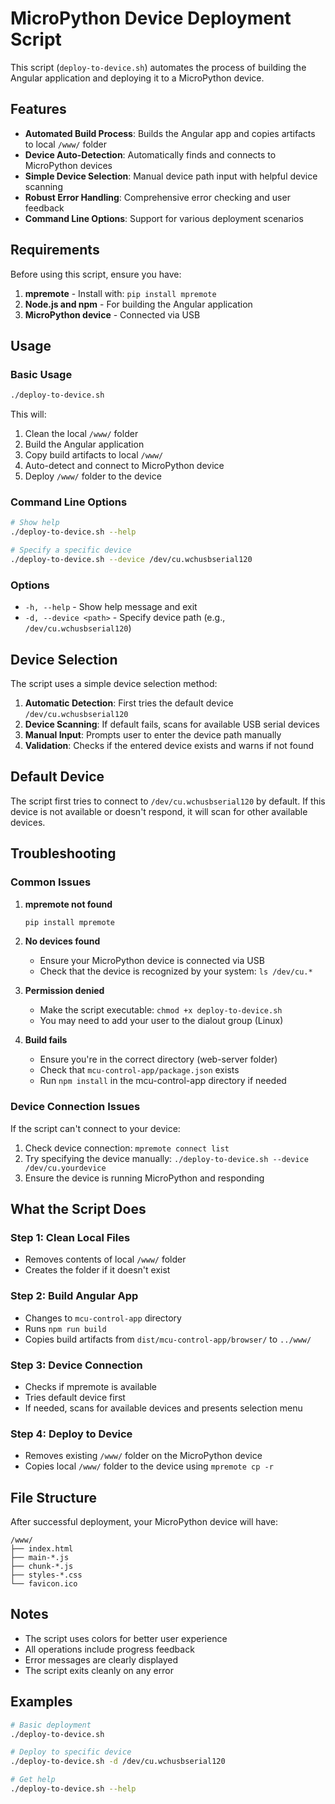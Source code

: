 # MicroPython Device Deployment Script

This script (`deploy-to-device.sh`) automates the process of building the Angular application and deploying it to a MicroPython device.

## Features

- **Automated Build Process**: Builds the Angular app and copies artifacts to local `/www/` folder
- **Device Auto-Detection**: Automatically finds and connects to MicroPython devices
- **Simple Device Selection**: Manual device path input with helpful device scanning
- **Robust Error Handling**: Comprehensive error checking and user feedback
- **Command Line Options**: Support for various deployment scenarios

## Requirements

Before using this script, ensure you have:

1. **mpremote** - Install with: `pip install mpremote`
2. **Node.js and npm** - For building the Angular application
3. **MicroPython device** - Connected via USB

## Usage

### Basic Usage

```bash
./deploy-to-device.sh
```

This will:
1. Clean the local `/www/` folder
2. Build the Angular application
3. Copy build artifacts to local `/www/`
4. Auto-detect and connect to MicroPython device
5. Deploy `/www/` folder to the device

### Command Line Options

```bash
# Show help
./deploy-to-device.sh --help

# Specify a specific device
./deploy-to-device.sh --device /dev/cu.wchusbserial120
```

### Options

- `-h, --help` - Show help message and exit
- `-d, --device <path>` - Specify device path (e.g., `/dev/cu.wchusbserial120`)

## Device Selection

The script uses a simple device selection method:

1. **Automatic Detection**: First tries the default device `/dev/cu.wchusbserial120`
2. **Device Scanning**: If default fails, scans for available USB serial devices
3. **Manual Input**: Prompts user to enter the device path manually
4. **Validation**: Checks if the entered device exists and warns if not found

## Default Device

The script first tries to connect to `/dev/cu.wchusbserial120` by default. If this device is not available or doesn't respond, it will scan for other available devices.

## Troubleshooting

### Common Issues

1. **mpremote not found**
   ```bash
   pip install mpremote
   ```

2. **No devices found**
   - Ensure your MicroPython device is connected via USB
   - Check that the device is recognized by your system: `ls /dev/cu.*`

3. **Permission denied**
   - Make the script executable: `chmod +x deploy-to-device.sh`
   - You may need to add your user to the dialout group (Linux)

4. **Build fails**
   - Ensure you're in the correct directory (web-server folder)
   - Check that `mcu-control-app/package.json` exists
   - Run `npm install` in the mcu-control-app directory if needed

### Device Connection Issues

If the script can't connect to your device:

1. Check device connection: `mpremote connect list`
2. Try specifying the device manually: `./deploy-to-device.sh --device /dev/cu.yourdevice`
3. Ensure the device is running MicroPython and responding

## What the Script Does

### Step 1: Clean Local Files
- Removes contents of local `/www/` folder
- Creates the folder if it doesn't exist

### Step 2: Build Angular App
- Changes to `mcu-control-app` directory
- Runs `npm run build`
- Copies build artifacts from `dist/mcu-control-app/browser/` to `../www/`

### Step 3: Device Connection
- Checks if mpremote is available
- Tries default device first
- If needed, scans for available devices and presents selection menu

### Step 4: Deploy to Device
- Removes existing `/www/` folder on the MicroPython device
- Copies local `/www/` folder to the device using `mpremote cp -r`

## File Structure

After successful deployment, your MicroPython device will have:

```
/www/
├── index.html
├── main-*.js
├── chunk-*.js
├── styles-*.css
└── favicon.ico
```

## Notes

- The script uses colors for better user experience
- All operations include progress feedback
- Error messages are clearly displayed
- The script exits cleanly on any error

## Examples

```bash
# Basic deployment
./deploy-to-device.sh

# Deploy to specific device
./deploy-to-device.sh -d /dev/cu.wchusbserial120

# Get help
./deploy-to-device.sh --help
```
